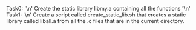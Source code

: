 Task0: '\n'
Create the static library libmy.a containing all the functions '\n'
Task1: '\n'
Create a script called create_static_lib.sh that creates a static library called liball.a from all the .c files that are in the current directory.
